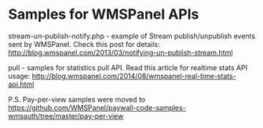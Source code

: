 Samples for WMSPanel APIs
====================

stream-un-publish-notify.php - example of Stream publish/unpublish events sent by WMSPanel.
Check this post for details: http://blog.wmspanel.com/2013/03/notifying-un-publish-stream.html

pull - samples for statistics pull API. Read this article for realtime stats API usage: http://blog.wmspanel.com/2014/08/wmspanel-real-time-stats-api.html


P.S. Pay-per-view samples were moved to
https://github.com/WMSPanel/paywall-code-samples-wmsauth/tree/master/pay-per-view
